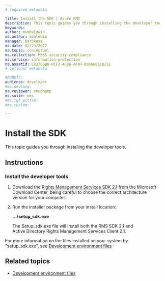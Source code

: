 ```yaml
---
# required metadata

title: Install the SDK | Azure RMS
description: This topic guides you through installing the developer tools.
keywords:
author: msmbaldwin
ms.author: mbaldwin
manager: barbkess
ms.date: 02/23/2017
ms.topic: conceptual
ms.collection: M365-security-compliance
ms.service: information-protection
ms.assetid: C827E6B8-8CF2-4C86-AF97-60D66851827E
# optional metadata

#ROBOTS:
audience: developer
#ms.devlang:
ms.reviewer: shubhamp
ms.suite: ems
#ms.tgt_pltfrm:
#ms.custom:

---
```


# Install the SDK

This topic guides you through installing the developer tools.

## Instructions

### Install the developer tools

1.  Download the [Rights Management Services SDK 2.1](https://www.microsoft.com/download/details.aspx?id=38397) from the Microsoft Download Center, being careful to choose the correct architecture version for your computer.
2.  Run the installer package from your install location:

    **...\\setup\_sdk.exe**

    The Setup\_sdk.exe file will install both the RMS SDK 2.1 and Active Directory Rights Management Services Client 2.1.

For more information on the files installed on your system by "setup\_sdk.exe", see [Development environment files](sdk-elements.md)

## Related topics

* [Development environment files](sdk-elements.md)
